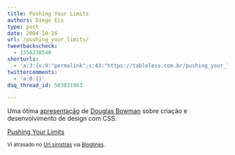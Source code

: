 ```yaml
---
title: Pushing Your Limits
authors: Diego Eis
type: post
date: 2004-10-26
url: /pushing_your_limits/
tweetbackscheck:
  - 1356238540
shorturls:
  - 'a:3:{s:9:"permalink";s:43:"https://tableless.com.br/pushing_your_limits";s:7:"tinyurl";s:26:"https://tinyurl.com/3j6g8vq";s:4:"isgd";s:19:"https://is.gd/9pS5Eq";}'
twittercomments:
  - 'a:0:{}'
dsq_thread_id: 503031963

---
```

Uma ótima [apresentação][1] de [Douglas Bowman][2] sobre criação e desenvolvimento de design com CSS.
              
[Pushing Your Limits][1]
              
<small>Vi atrasado no <a href="https://sinistras.aranha.com.br/">Url sinistras</a> via <a href="https://www.bloglines.com">Bloglines</a>.</small>

 [1]: https://stopdesign.com/present/2004/sydney/limits/
 [2]: https://www.stopdesign.com/about/personnel/
